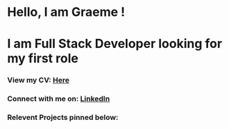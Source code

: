 # Hello, I am Graeme ! 
# I am Full Stack Developer looking for my first role 
### View my CV: [Here](https://github.com/gjstirling/CV/blob/master/README.md) <br> 
### Connect with me on: [LinkedIn](https://www.linkedin.com/in/graemejstirling/)

### Relevent Projects pinned below:  


